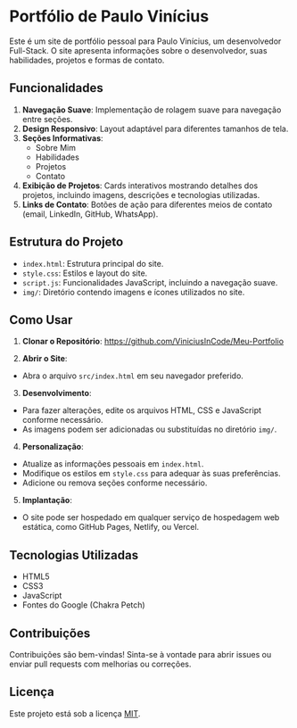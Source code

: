 # Portfólio de Paulo Vinícius

Este é um site de portfólio pessoal para Paulo Vinícius, um desenvolvedor Full-Stack. O site apresenta informações sobre o desenvolvedor, suas habilidades, projetos e formas de contato.

## Funcionalidades

1. **Navegação Suave**: Implementação de rolagem suave para navegação entre seções.
2. **Design Responsivo**: Layout adaptável para diferentes tamanhos de tela.
3. **Seções Informativas**: 
   - Sobre Mim
   - Habilidades
   - Projetos
   - Contato
4. **Exibição de Projetos**: Cards interativos mostrando detalhes dos projetos, incluindo imagens, descrições e tecnologias utilizadas.
5. **Links de Contato**: Botões de ação para diferentes meios de contato (email, LinkedIn, GitHub, WhatsApp).

## Estrutura do Projeto

- `index.html`: Estrutura principal do site.
- `style.css`: Estilos e layout do site.
- `script.js`: Funcionalidades JavaScript, incluindo a navegação suave.
- `img/`: Diretório contendo imagens e ícones utilizados no site.

## Como Usar

1. **Clonar o Repositório**: https://github.com/ViniciusInCode/Meu-Portfolio

2. **Abrir o Site**:
- Abra o arquivo `src/index.html` em seu navegador preferido.

3. **Desenvolvimento**:
- Para fazer alterações, edite os arquivos HTML, CSS e JavaScript conforme necessário.
- As imagens podem ser adicionadas ou substituídas no diretório `img/`.

4. **Personalização**:
- Atualize as informações pessoais em `index.html`.
- Modifique os estilos em `style.css` para adequar às suas preferências.
- Adicione ou remova seções conforme necessário.

5. **Implantação**:
- O site pode ser hospedado em qualquer serviço de hospedagem web estática, como GitHub Pages, Netlify, ou Vercel.

## Tecnologias Utilizadas

- HTML5
- CSS3
- JavaScript
- Fontes do Google (Chakra Petch)

## Contribuições

Contribuições são bem-vindas! Sinta-se à vontade para abrir issues ou enviar pull requests com melhorias ou correções.

## Licença

Este projeto está sob a licença [MIT](https://opensource.org/licenses/MIT).
